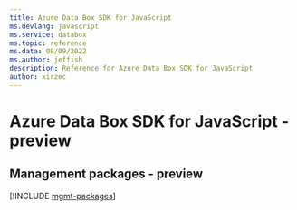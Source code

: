 ```yaml
---
title: Azure Data Box SDK for JavaScript
ms.devlang: javascript
ms.service: databox
ms.topic: reference
ms.data: 08/09/2022
ms.author: jeffish
description: Reference for Azure Data Box SDK for JavaScript
author: xirzec
---
```

# Azure Data Box SDK for JavaScript - preview

## Management packages - preview
[!INCLUDE [mgmt-packages](data-box-mgmt-index.md)]